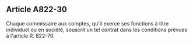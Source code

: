 Article A822-30
----
Chaque commissaire aux comptes, qu'il exerce ses fonctions à titre individuel ou
en société, souscrit un tel contrat dans les conditions prévues à l'article R.
822-70.
